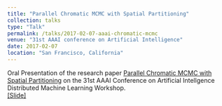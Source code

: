 ```yaml
---
title: "Parallel Chromatic MCMC with Spatial Partitioning"
collection: talks
type: "Talk"
permalink: /talks/2017-02-07-aaai-chromatic-mcmc
venue: "31st AAAI conference on Artificial Intelligence"
date: 2017-02-07
location: "San Francisco, California"
---
```


Oral Presentation of the research paper [Parallel Chromatic MCMC with Spatial Partitioning](https://arxiv.org/abs/1612.00595) on the 31st AAAI Conference on Artificial Intellgence Distributed Machine Learning Workshop.<br>
[[Slide]](http://kadysongbb.github.io/files/2017-02-07-aaai-chromatic-mcmc.pdf)